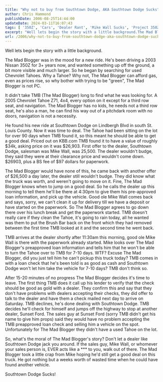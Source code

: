 ```yaml
---
title: "Why not to buy from Southtown Dodge, AKA Southtown Dodge Sucks"
author: Chris Hammond
publishDate: 2006-08-25T14:44:00
updateDate: 2024-03-11T16:07:43
tags: [ '350Z', 'Cars', 'Dealer Rant', 'Mike Wall Sucks', 'Project 350Z', 'Project350z', 'Project350zcom', 'Southtown Dodge', 'Southtown Dodge Sucks', 'Sucks', 'Used Cars' ]
excerpt: "Well lets begin the story with a little background.The Mad Blogger was in the mood for a new ride. He&#39;s been driving a 2003 Nissan 350Z for 3+ years now, and wanted something up off the ground, a bit more visible and much larger. So he began by searching for used Chevrolet Tahoes. Why a Tahoe? Why not, The Mad Blogger can afford gas, even as prices rise, so why bother with trying to be &quot;green&quot;, The Mad Blogger is not PC.It didn&#39;t take TMB (The Mad Blogger) long to find what he was looking for. A 2005 Chevrolet Tahoe Z71, 4x4, every option on it except for a third row seat, and navigation. The Mad Blogger has no kids, he needs not a third row seat, he&#39;s also a man, he can find his way out of a pitchdark room with no doors, navigation is not a necessity.He found his new ride at Southtown Dodge on Lindbergh Blvd in south St. Louis County. Now it was time to deal. The Tahoe had been sitting on the lot for over 90 days when TMB found it, so this meant he should be able to get a good deal. Priced out on KBB.com TMB found it to have a value of roughly $34k, asking price on it was $26,903. First offer to the dealer, Southtown Dodge, salesman was Mike Wall, was 25,500. The dealer wouldn&#39;t budge, they said they were at their clearance price and wouldn&#39;t come down. $26903, plus a BS fee of $97 dollars for paperwork.The Mad Blogger would have none of this, he came back with another offer of $26,500 a day later, the dealer still wouldn&#39;t budge. They did know what the truck was worth, and weren&#39;t going to move on it. Fine, The Mad Blogger knows when to jump on a good deal. So he calls the dealer up this morning to tell them he&#39;ll be there at 4:30pm to give them his pre-approved loan information, and pick up the vehicle. Good ole Mike Wall comes back and says, sorry, we can&#39;t clean it up for delivery till we have a deposit or have started on the paperwork. So The Mad Blogger agrees to go down there over his lunch break and get the paperwork started. TMB doesn&#39;t really care if they clean the Tahoe, it&#39;s going to rain today, all he wanted was them to put the Brush Bar back on the front which they had removed between the first time TMB looked at it and the second time he went back.TMB arrives at the dealer shortly after 11:30am this morning, good ole Mike Wall is there with the paperwork already started. Mike looks over The Mad Blogger&#39;s preapproved loan information and tells him that he won&#39;t be able to turn the Tahoe over to TMB for 7-10 days. WTF? Excuse The Mad Blogger, did you just tell him he can&#39;t pickup this truck today? TMB&nbsp;comes in with a loan check that he&#39;s been told is as good as cash and Southtown Dodge won&#39;t let him take the vehicle for 7-10 days? TMB don&#39;t think so.After 15-20 minutes of no progress The Mad Blogger decides it&#39;s time to leave. The first thing TMB does it call up his lender to verify that the check should be good as gold with a dealer. They confirm this and say that they don&#39;t have problems with dealers accepting their checks, they did offer to talk to the dealer and have them a check mailed next day to arrive on Saturday. TMB declines, he&#39;s done dealing with Southtown Dodge. TMB decides he&#39;ll check for himself and jumps off the highway to stop at another dealer, Sunset Ford. The sales guy at Sunset Ford (sorry&nbsp;TMB didn&#39;t get his name to give him props) said they would have no problem accepting the TMB preapproved loan check and selling him a vehicle on the spot. Unfortunately for The Mad Blogger they didn&#39;t have a used Tahoe on the lot.So, what&#39;s the moral of The Mad Blogger&#39;s story? Don&#39;t let a dealer like Southtown Dodge jack you around. If the sales guy, Mike Wall, or whomever your sales person is, EVER acts like a *** to you, walk out of there. The Mad Blogger took a little crap from Mike hoping he&#39;d still get a good deal on this truck. He got nothing but a weeks worth of wasted..."
url: /2006/why-not-to-buy-from-southtown-dodge-aka-southtown-dodge-sucks  # Use the generated URL with year
---
```

<p>Well lets begin the story with a little background.</p><p>The Mad Blogger was in the mood for a new ride. He&#39;s been driving a 2003 Nissan 350Z for 3+ years now, and wanted something up off the ground, a bit more visible and much larger. So he began by searching for used Chevrolet Tahoes. Why a Tahoe? Why not, The Mad Blogger can afford gas, even as prices rise, so why bother with trying to be &quot;green&quot;, The Mad Blogger is not PC.</p><p>It didn&#39;t take TMB (The Mad Blogger) long to find what he was looking for. A 2005 Chevrolet Tahoe Z71, 4x4, every option on it except for a third row seat, and navigation. The Mad Blogger has no kids, he needs not a third row seat, he&#39;s also a man, he can find his way out of a pitchdark room with no doors, navigation is not a necessity.</p><p>He found his new ride at Southtown Dodge on Lindbergh Blvd in south St. Louis County. Now it was time to deal. The Tahoe had been sitting on the lot for over 90 days when TMB found it, so this meant he should be able to get a good deal. Priced out on KBB.com TMB found it to have a value of roughly $34k, asking price on it was $26,903. First offer to the dealer, Southtown Dodge, salesman was Mike Wall, was 25,500. The dealer wouldn&#39;t budge, they said they were at their clearance price and wouldn&#39;t come down. $26903, plus a BS fee of $97 dollars for paperwork.</p><p>The Mad Blogger would have none of this, he came back with another offer of $26,500 a day later, the dealer still wouldn&#39;t budge. They did know what the truck was worth, and weren&#39;t going to move on it. Fine, The Mad Blogger knows when to jump on a good deal. So he calls the dealer up this morning to tell them he&#39;ll be there at 4:30pm to give them his pre-approved loan information, and pick up the vehicle. Good ole Mike Wall comes back and says, sorry, we can&#39;t clean it up for delivery till we have a deposit or have started on the paperwork. So The Mad Blogger agrees to go down there over his lunch break and get the paperwork started. TMB doesn&#39;t really care if they clean the Tahoe, it&#39;s going to rain today, all he wanted was them to put the Brush Bar back on the front which they had removed between the first time TMB looked at it and the second time he went back.</p><p>TMB arrives at the dealer shortly after 11:30am this morning, good ole Mike Wall is there with the paperwork already started. Mike looks over The Mad Blogger&#39;s preapproved loan information and tells him that he won&#39;t be able to turn the Tahoe over to TMB for 7-10 days. WTF? Excuse The Mad Blogger, did you just tell him he can&#39;t pickup this truck today? TMB&nbsp;comes in with a loan check that he&#39;s been told is as good as cash and Southtown Dodge won&#39;t let him take the vehicle for 7-10 days? TMB don&#39;t think so.</p><p>After 15-20 minutes of no progress The Mad Blogger decides it&#39;s time to leave. The first thing TMB does it call up his lender to verify that the check should be good as gold with a dealer. They confirm this and say that they don&#39;t have problems with dealers accepting their checks, they did offer to talk to the dealer and have them a check mailed next day to arrive on Saturday. TMB declines, he&#39;s done dealing with Southtown Dodge. TMB decides he&#39;ll check for himself and jumps off the highway to stop at another dealer, Sunset Ford. The sales guy at Sunset Ford (sorry&nbsp;TMB didn&#39;t get his name to give him props) said they would have no problem accepting the TMB preapproved loan check and selling him a vehicle on the spot. Unfortunately for The Mad Blogger they didn&#39;t have a used Tahoe on the lot.</p><p>So, what&#39;s the moral of The Mad Blogger&#39;s story? Don&#39;t let a dealer like Southtown Dodge jack you around. If the sales guy, Mike Wall, or whomever your sales person is, EVER acts like a *** to you, walk out of there. The Mad Blogger took a little crap from Mike hoping he&#39;d still get a good deal on this truck. He got nothing but a weeks worth of wasted time when he could have found another vehicle.</p><p>Southtown Dodge Sucks!</p><img src="https://themadblogger.org/aggbug.aspx?PostID=1" width="1" height="1">
